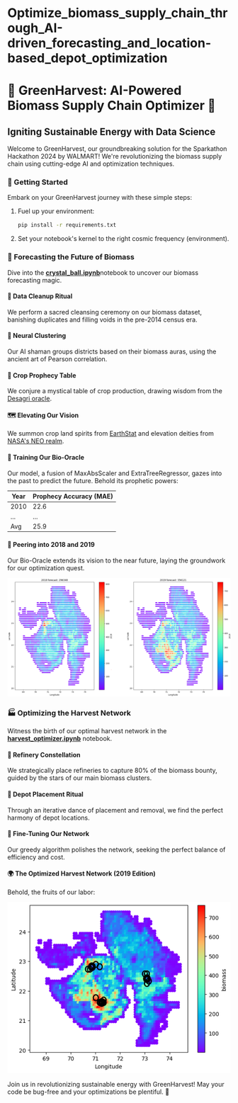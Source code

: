 # **Optimize_biomass_supply_chain_through_AI-driven_forecasting_and_location-based_depot_optimization**

# 🌿 GreenHarvest: AI-Powered Biomass Supply Chain Optimizer 🚚

## Igniting Sustainable Energy with Data Science

Welcome to GreenHarvest, our groundbreaking solution for the Sparkathon Hackathon 2024 by WALMART! We're revolutionizing the biomass supply chain using cutting-edge AI and optimization techniques.

### 🚀 Getting Started

Embark on your GreenHarvest journey with these simple steps:

1. Fuel up your environment:
   ```bash
   pip install -r requirements.txt
   ```
2. Set your notebook's kernel to the right cosmic frequency (environment).

### 🔮 Forecasting the Future of Biomass

Dive into the [**crystal_ball.ipynb**](https://github.com/Yashas14/Optimize_biomass_supply_chain_through_AI-driven_forecasting_and_location-based_depot_optimization./blob/main/notebooks/generate_forecast.ipynb)notebook to uncover our biomass forecasting magic.

#### 🧹 Data Cleanup Ritual
We perform a sacred cleansing ceremony on our biomass dataset, banishing duplicates and filling voids in the pre-2014 census era.

#### 🧠 Neural Clustering
Our AI shaman groups districts based on their biomass auras, using the ancient art of Pearson correlation.

#### 🌾 Crop Prophecy Table
We conjure a mystical table of crop production, drawing wisdom from the [Desagri oracle](https://data.desagri.gov.in/website/crops-report-major-contributing-district-web).

#### 🗺️ Elevating Our Vision
We summon crop land spirits from [EarthStat](http://www.earthstat.org/) and elevation deities from [NASA's NEO realm](https://neo.gsfc.nasa.gov/dataset_index.php#energy).

#### 🤖 Training Our Bio-Oracle
Our model, a fusion of MaxAbsScaler and ExtraTreeRegressor, gazes into the past to predict the future. Behold its prophetic powers:

| Year | Prophecy Accuracy (MAE) |
|------|-------------------------|
| 2010 | 22.6                    |
| ...  | ...                     |
| Avg  | 25.9                    |

#### 🔮 Peering into 2018 and 2019
Our Bio-Oracle extends its vision to the near future, laying the groundwork for our optimization quest.

![Biomass Prophecy](./docs/forecast_img.PNG)

### 🏭 Optimizing the Harvest Network

Witness the birth of our optimal harvest network in the [**harvest_optimizer.ipynb**](notebooks/harvest_optimizer.ipynb) notebook.

#### 🏢 Refinery Constellation
We strategically place refineries to capture 80% of the biomass bounty, guided by the stars of our main biomass clusters.

#### 🚚 Depot Placement Ritual
Through an iterative dance of placement and removal, we find the perfect harmony of depot locations.

#### 🔧 Fine-Tuning Our Network
Our greedy algorithm polishes the network, seeking the perfect balance of efficiency and cost.

#### 🌍 The Optimized Harvest Network (2019 Edition)
Behold, the fruits of our labor:

![Optimized Harvest Network](./docs/optimized_locations_img.PNG)

Join us in revolutionizing sustainable energy with GreenHarvest! May your code be bug-free and your optimizations be plentiful. 🌟
